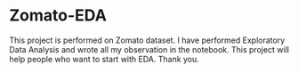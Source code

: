 # Zomato-EDA
This project is performed on Zomato dataset. I have performed Exploratory Data Analysis and wrote all my observation in the notebook. This project will help people who want to start with EDA.
Thank you.

